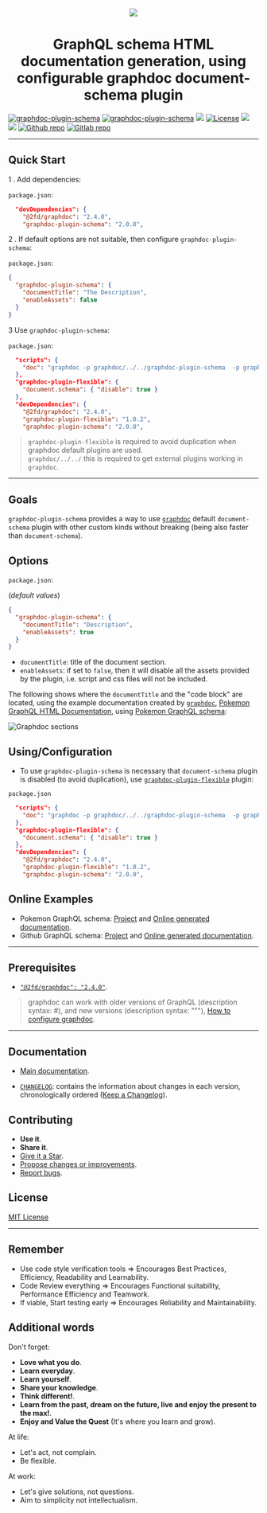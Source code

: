 <p align="center">
  <br/>
  <a href="https://graphdoc-plugins.github.io"><img src="docs/graphdoc-plugin-schema.png" alt=" "/></a>
</p>

<h1 align="center">GraphQL schema HTML documentation generation, using configurable graphdoc document-schema plugin</h1>

[![graphdoc-plugin-schema](https://badgen.net/badge/homepage/graphdoc-plugin-schema/blue)](https://graphdoc-plugins.github.io)
[![graphdoc-plugin-schema](https://badgen.net/badge/npm%20pack/graphdoc-plugin-schema/blue)](https://www.npmjs.com/package/graphdoc-plugin-schema)
[![ ](https://badgen.net/npm/v/graphdoc-plugin-schema)](https://www.npmjs.com/package/graphdoc-plugin-schema)
[![License](https://img.shields.io/github/license/mashape/apistatus.svg)](LICENSE.txt)
[![ ](https://badgen.net/badge/test/passing/green)](https://gmullerb.gitlab.io/graphdoc-plugin-schema/tests/tests_report.html)
[![ ](https://gitlab.com/gmullerb/graphdoc-plugin-schema/badges/master/coverage.svg)](https://gmullerb.gitlab.io/graphdoc-plugin-schema/coverage/index.html)
[![Github repo](https://badgen.net/badge/icon/github?icon=github&label)](https://github.com/gmullerb/graphdoc-plugin-schema)
[![Gitlab repo](https://badgen.net/badge/icon/gitlab?icon=gitlab&label)](https://gitlab.com/gmullerb/graphdoc-plugin-schema)

__________________

## Quick Start

1 . Add dependencies:

`package.json`:

```json
  "devDependencies": {
    "@2fd/graphdoc": "2.4.0",
    "graphdoc-plugin-schema": "2.0.0",
```

2 . If default options are not suitable, then configure `graphdoc-plugin-schema`:

`package.json`:

```json
{
  "graphdoc-plugin-schema": {
    "documentTitle": "The Description",
    "enableAssets": false
  }
}
```

3 Use `graphdoc-plugin-schema`:

`package.json`:

```json
  "scripts": {
    "doc": "graphdoc -p graphdoc/../../graphdoc-plugin-schema  -p graphdoc/../../graphdoc-plugin-flexible -s ./schema.graphql -o ./build/documentation"
  },
  "graphdoc-plugin-flexible": {
    "document.schema": { "disable": true }
  },
  "devDependencies": {
    "@2fd/graphdoc": "2.4.0",
    "graphdoc-plugin-flexible": "1.0.2",
    "graphdoc-plugin-schema": "2.0.0",
```

> `graphdoc-plugin-flexible` is required to avoid duplication when graphdoc default plugins are used.  
> `graphdoc/../../` this is required to get external plugins working in `graphdoc`.

__________________

## Goals

`graphdoc-plugin-schema` provides a way to use [`graphdoc`](https://www.npmjs.com/package/@2fd/graphdoc) default `document-schema` plugin with other custom kinds without breaking (being also faster than `document-schema`).

## Options

`package.json`:

(*default values*)

```json
{
  "graphdoc-plugin-schema": {
    "documentTitle": "Description",
    "enableAssets": true
  }
}
```

* `documentTitle`: title of the document section.
* `enableAssets`: if set to `false`, then it will disable all the assets provided by the plugin, i.e. script and css files will not be included.

The following shows where the `documentTitle` and the "code block" are located, using the example documentation created by [`graphdoc`](https://www.npmjs.com/package/@2fd/graphdoc), [Pokemon GraphQL HTML Documentation](https://2fd.github.io/graphdoc/pokemon/pokemonattack.doc.html), using [Pokemon GraphQL schema](https://github.com/lucasbento/graphql-pokemon):

![Graphdoc sections](docs/graphdoc-sections.svg)

## Using/Configuration

* To use `graphdoc-plugin-schema` is necessary that `document-schema` plugin is disabled (to avoid duplication), use [`graphdoc-plugin-flexible`](https://graphdoc-plugins.github.io) plugin:

`package.json`

```json
  "scripts": {
    "doc": "graphdoc -p graphdoc/../../graphdoc-plugin-schema  -p graphdoc/../../graphdoc-plugin-flexible -s ./schema.graphql -o ./build/documentation"
  },
  "graphdoc-plugin-flexible": {
    "document.schema": { "disable": true }
  },
  "devDependencies": {
    "@2fd/graphdoc": "2.4.0",
    "graphdoc-plugin-flexible": "1.0.2",
    "graphdoc-plugin-schema": "2.0.0",
```

## Online Examples

* Pokemon GraphQL schema: [Project](https://github.com/gmullerb/base-graphdoc-yarn) and [Online generated documentation](https://gmullerb.gitlab.io/base-graphdoc-yarn).
* Github GraphQL schema: [Project](https://github.com/gmullerb/base-graphdoc-npm) and [Online generated documentation](https://gmullerb.gitlab.io/base-graphdoc-npm).

__________________

## Prerequisites

* [`"@2fd/graphdoc": "2.4.0"`](https://www.npmjs.com/package/@2fd/graphdoc/v/2.4.0).

> graphdoc can work with older versions of GraphQL (description syntax: #), and new versions (description syntax: """), [How to configure graphdoc](https://graphdoc-plugins.github.io/docs/how-to-configure-graphdoc.html).  

__________________

## Documentation

* [Main documentation](https://graphdoc-plugins.github.io/docs/graphdoc-plugin-schema.html).

* [`CHANGELOG`](CHANGELOG.html): contains the information about changes in each version, chronologically ordered ([Keep a Changelog](http://keepachangelog.com)).

## Contributing

* **Use it**.
* **Share it**.
* [Give it a Star](https://github.com/gmullerb/graphdoc-plugin-schema).
* [Propose changes or improvements](https://github.com/gmullerb/graphdoc-plugin-schema/issues).
* [Report bugs](https://github.com/gmullerb/graphdoc-plugin-schema/issues).

## License

[MIT License](LICENSE.txt)

__________________

## Remember

* Use code style verification tools => Encourages Best Practices, Efficiency, Readability and Learnability.
* Code Review everything => Encourages Functional suitability, Performance Efficiency and Teamwork.
* If viable, Start testing early => Encourages Reliability and Maintainability.

## Additional words

Don't forget:

* **Love what you do**.
* **Learn everyday**.
* **Learn yourself**.
* **Share your knowledge**.
* **Think different!**.
* **Learn from the past, dream on the future, live and enjoy the present to the max!**.
* **Enjoy and Value the Quest** (It's where you learn and grow).

At life:

* Let's act, not complain.
* Be flexible.

At work:

* Let's give solutions, not questions.
* Aim to simplicity not intellectualism.
